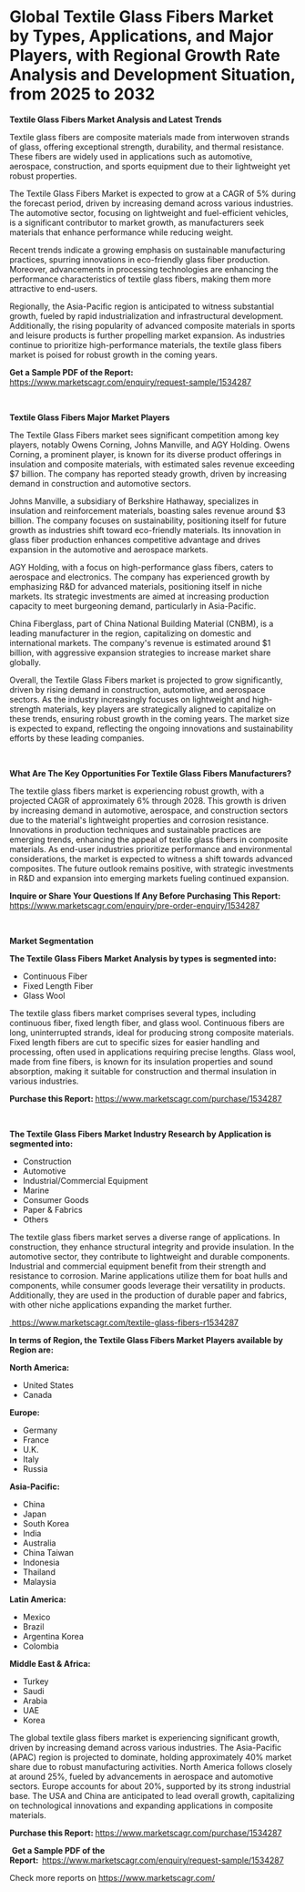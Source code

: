 <p><h1>Global Textile Glass Fibers Market by Types, Applications, and Major Players, with Regional Growth Rate Analysis and Development Situation, from 2025 to 2032</h1></p><p><strong>Textile Glass Fibers Market Analysis and Latest Trends</strong></p>
<p><p>Textile glass fibers are composite materials made from interwoven strands of glass, offering exceptional strength, durability, and thermal resistance. These fibers are widely used in applications such as automotive, aerospace, construction, and sports equipment due to their lightweight yet robust properties. </p><p>The Textile Glass Fibers Market is expected to grow at a CAGR of 5% during the forecast period, driven by increasing demand across various industries. The automotive sector, focusing on lightweight and fuel-efficient vehicles, is a significant contributor to market growth, as manufacturers seek materials that enhance performance while reducing weight. </p><p>Recent trends indicate a growing emphasis on sustainable manufacturing practices, spurring innovations in eco-friendly glass fiber production. Moreover, advancements in processing technologies are enhancing the performance characteristics of textile glass fibers, making them more attractive to end-users. </p><p>Regionally, the Asia-Pacific region is anticipated to witness substantial growth, fueled by rapid industrialization and infrastructural development. Additionally, the rising popularity of advanced composite materials in sports and leisure products is further propelling market expansion. As industries continue to prioritize high-performance materials, the textile glass fibers market is poised for robust growth in the coming years.</p></p>
<p><strong>Get a Sample PDF of the Report:&nbsp;</strong> <a href="https://www.marketscagr.com/enquiry/request-sample/1534287?utm_campaign=2235&utm_medium=2&utm_source=Github&utm_content=ia&utm_term=02022025&utm_id=textile-glass-fibers">https://www.marketscagr.com/enquiry/request-sample/1534287</a></p>
<p>&nbsp;</p>
<p><strong>Textile Glass Fibers Major Market Players</strong></p>
<p><p>The Textile Glass Fibers market sees significant competition among key players, notably Owens Corning, Johns Manville, and AGY Holding. Owens Corning, a prominent player, is known for its diverse product offerings in insulation and composite materials, with estimated sales revenue exceeding $7 billion. The company has reported steady growth, driven by increasing demand in construction and automotive sectors.</p><p>Johns Manville, a subsidiary of Berkshire Hathaway, specializes in insulation and reinforcement materials, boasting sales revenue around $3 billion. The company focuses on sustainability, positioning itself for future growth as industries shift toward eco-friendly materials. Its innovation in glass fiber production enhances competitive advantage and drives expansion in the automotive and aerospace markets.</p><p>AGY Holding, with a focus on high-performance glass fibers, caters to aerospace and electronics. The company has experienced growth by emphasizing R&D for advanced materials, positioning itself in niche markets. Its strategic investments are aimed at increasing production capacity to meet burgeoning demand, particularly in Asia-Pacific.</p><p>China Fiberglass, part of China National Building Material (CNBM), is a leading manufacturer in the region, capitalizing on domestic and international markets. The company's revenue is estimated around $1 billion, with aggressive expansion strategies to increase market share globally. </p><p>Overall, the Textile Glass Fibers market is projected to grow significantly, driven by rising demand in construction, automotive, and aerospace sectors. As the industry increasingly focuses on lightweight and high-strength materials, key players are strategically aligned to capitalize on these trends, ensuring robust growth in the coming years. The market size is expected to expand, reflecting the ongoing innovations and sustainability efforts by these leading companies.</p></p>
<p>&nbsp;</p>
<p><strong>What Are The Key Opportunities For Textile Glass Fibers Manufacturers?</strong></p>
<p><p>The textile glass fibers market is experiencing robust growth, with a projected CAGR of approximately 6% through 2028. This growth is driven by increasing demand in automotive, aerospace, and construction sectors due to the material's lightweight properties and corrosion resistance. Innovations in production techniques and sustainable practices are emerging trends, enhancing the appeal of textile glass fibers in composite materials. As end-user industries prioritize performance and environmental considerations, the market is expected to witness a shift towards advanced composites. The future outlook remains positive, with strategic investments in R&D and expansion into emerging markets fueling continued expansion.</p></p>
<p><strong>Inquire or Share Your Questions If Any Before Purchasing This Report:</strong> <a href="https://www.marketscagr.com/enquiry/pre-order-enquiry/1534287?utm_campaign=2235&utm_medium=2&utm_source=Github&utm_content=ia&utm_term=02022025&utm_id=textile-glass-fibers">https://www.marketscagr.com/enquiry/pre-order-enquiry/1534287</a></p>
<p>&nbsp;</p>
<p><strong>Market Segmentation</strong></p>
<p><strong>The Textile Glass Fibers Market Analysis by types is segmented into:</strong></p>
<p><ul><li>Continuous Fiber</li><li>Fixed Length Fiber</li><li>Glass Wool</li></ul></p>
<p><p>The textile glass fibers market comprises several types, including continuous fiber, fixed length fiber, and glass wool. Continuous fibers are long, uninterrupted strands, ideal for producing strong composite materials. Fixed length fibers are cut to specific sizes for easier handling and processing, often used in applications requiring precise lengths. Glass wool, made from fine fibers, is known for its insulation properties and sound absorption, making it suitable for construction and thermal insulation in various industries.</p></p>
<p><strong>Purchase this Report:&nbsp;</strong><a href="https://www.marketscagr.com/purchase/1534287?utm_campaign=2235&utm_medium=2&utm_source=Github&utm_content=ia&utm_term=02022025&utm_id=textile-glass-fibers">https://www.marketscagr.com/purchase/1534287</a></p>
<p>&nbsp;</p>
<p><strong>The Textile Glass Fibers Market Industry Research by Application is segmented into:</strong></p>
<p><ul><li>Construction</li><li>Automotive</li><li>Industrial/Commercial Equipment</li><li>Marine</li><li>Consumer Goods</li><li>Paper & Fabrics</li><li>Others</li></ul></p>
<p><p>The textile glass fibers market serves a diverse range of applications. In construction, they enhance structural integrity and provide insulation. In the automotive sector, they contribute to lightweight and durable components. Industrial and commercial equipment benefit from their strength and resistance to corrosion. Marine applications utilize them for boat hulls and components, while consumer goods leverage their versatility in products. Additionally, they are used in the production of durable paper and fabrics, with other niche applications expanding the market further.</p></p>
<p><a href="https://www.marketscagr.com/textile-glass-fibers-r1534287?utm_campaign=2235&utm_medium=2&utm_source=Github&utm_content=ia&utm_term=02022025&utm_id=textile-glass-fibers">&nbsp;https://www.marketscagr.com/textile-glass-fibers-r1534287</a></p>
<p><strong>In terms of Region, the Textile Glass Fibers Market Players available by Region are:</strong></p>
<p>
    <p> <strong> North America: </strong>
        <ul>
            <li>United States</li>
            <li>Canada</li>
        </ul>
        </p> 
    <p> <strong> Europe: </strong>
        <ul>
            <li>Germany</li>
            <li>France</li>
            <li>U.K.</li>
            <li>Italy</li>
            <li>Russia</li>
        </ul>
        </p> 
    <p> <strong> Asia-Pacific: </strong>
        <ul>
            <li>China</li>
            <li>Japan</li>
            <li>South Korea</li>
            <li>India</li>
            <li>Australia</li>
            <li>China Taiwan</li>
            <li>Indonesia</li>
            <li>Thailand</li>
            <li>Malaysia</li>
        </ul>
        </p> 
    <p> <strong> Latin America: </strong>
        <ul>
            <li>Mexico</li>
            <li>Brazil</li>
            <li>Argentina Korea</li>
            <li>Colombia</li>
        </ul>
        </p> 
    <p> <strong> Middle East & Africa: </strong>
        <ul>
            <li>Turkey</li>
            <li>Saudi</li>
            <li>Arabia</li>
            <li>UAE</li>
            <li>Korea</li>
        </ul>
    </p>
    </p>
<p><p>The global textile glass fibers market is experiencing significant growth, driven by increasing demand across various industries. The Asia-Pacific (APAC) region is projected to dominate, holding approximately 40% market share due to robust manufacturing activities. North America follows closely at around 25%, fueled by advancements in aerospace and automotive sectors. Europe accounts for about 20%, supported by its strong industrial base. The USA and China are anticipated to lead overall growth, capitalizing on technological innovations and expanding applications in composite materials.</p></p>
<p><strong>Purchase this Report: </strong><a href="https://www.marketscagr.com/purchase/1534287?utm_campaign=2235&utm_medium=2&utm_source=Github&utm_content=ia&utm_term=02022025&utm_id=textile-glass-fibers">https://www.marketscagr.com/purchase/1534287</a></p>
<p>&nbsp;<strong>Get a Sample PDF of the Report:&nbsp;&nbsp;</strong><a href="https://www.marketscagr.com/enquiry/request-sample/1534287?utm_campaign=2235&utm_medium=2&utm_source=Github&utm_content=ia&utm_term=02022025&utm_id=textile-glass-fibers">https://www.marketscagr.com/enquiry/request-sample/1534287</a></p>
<p><strong></strong></p>
<p>Check more reports on <a href="https://www.marketscagr.com/?utm_campaign=2235&utm_medium=2&utm_source=Github&utm_content=ia&utm_term=02022025&utm_id=textile-glass-fibers">https://www.marketscagr.com/</a></p>